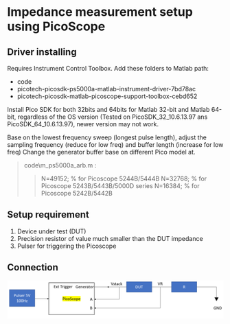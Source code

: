 # Impedance measurement setup using PicoScope
## Driver installing
Requires Instrument Control Toolbox.
Add these folders to Matlab path:
- code
- picotech-picosdk-ps5000a-matlab-instrument-driver-7bd78ac
- picotech-picosdk-matlab-picoscope-support-toolbox-cebd652

Install Pico SDK for both 32bits and 64bits for Matlab 32-bit and Matlab 64-bit, regardless of the OS version (Tested on PicoSDK_32_10.6.13.97 ans PicoSDK_64_10.6.13.97), newer version may not work.

Base on the lowest frequency sweep (longest pulse length), adjust the sampling frequency (reduce for low freq) and buffer length (increase for low freq)
Change the generator buffer base on different Pico model at.
> code\m_ps5000a_arb.m :
> > N=49152; % for Picoscope 5244B/5444B
> > N=32768; % for Picoscope 5243B/5443B/5000D series
> > N=16384; % for Picoscope 5242B/5442B
## Setup requirement
1.	Device under test (DUT)
2.	Precision resistor of value much smaller than the DUT impedance
3.	Pulser for triggering the Picoscope
## Connection
 ![Connection](/asset/Connection.png)
